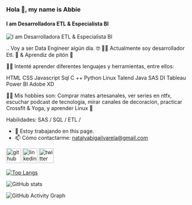 ### Hola 👋, my name is Abbie
#### I am Desarrolladora ETL & Especialista BI
![I am Desarrolladora ETL & Especialista BI](https://github.com/abbievarela)

.. Voy a ser Data Engineer algún día. 🤓 💪🏼
 Actualmente soy desarrollador Etl. 🦄 & Aprendiz de pitón 🐍

🕵️‍♀️ Intenté aprender diferentes lenguajes y herramientas, entre ellos:

HTML CSS Javascript Sql C ++ Python Linux Talend Java SAS DI Tableau Power BI Adobe XD

👩🏻 Mis hobbies son: Comprar mates artesanales, ver series en ntfx, escuchar podcast de tecnologia, mirar canales de decoracion, practicar Crossfit & Yoga, y aprender Linux 🤖

Habilidades: SAS / SQL / ETL / 

- 🔭 Estoy trabajando en this page. 
- 📫 Cómo contactarme: natalyabigailvarela@gmail.com 


[<img src='https://cdn.jsdelivr.net/npm/simple-icons@3.0.1/icons/github.svg' alt='github' height='40'>](https://github.com/abbievarela)  [<img src='https://cdn.jsdelivr.net/npm/simple-icons@3.0.1/icons/linkedin.svg' alt='linkedin' height='40'>](https://www.linkedin.com/in/https://www.linkedin.com/in/abigail-varela//)  [<img src='https://cdn.jsdelivr.net/npm/simple-icons@3.0.1/icons/twitter.svg' alt='twitter' height='40'>](https://twitter.com/@AbbieVarela_)  

[![Top Langs](https://github-readme-stats.vercel.app/api/top-langs/?username=abbievarela)](https://github.com/anuraghazra/github-readme-stats)

![GitHub stats](https://github-readme-stats.vercel.app/api?username=abbievarela&show_icons=true)  

![GitHub Activity Graph](https://activity-graph.herokuapp.com/graph?username=abbievarela)  

